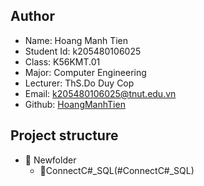 <a name="Author"></a>
## Author

- Name: Hoang Manh Tien
- Student Id: k205480106025
- Class: K56KMT.01
- Major: Computer Engineering
- Lecturer: ThS.Do Duy Cop
- Email: k205480106025@tnut.edu.vn
- Github: [HoangManhTien](https://github.com/HManhTien/BTL_Hoang_Manh_Tien/)


<a name="Project structure"></a>
## Project structure
-   📂 Newfolder 
     - 📄ConnectC#_SQL(#ConnectC#_SQL)
 
